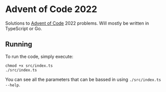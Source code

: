 # Advent of Code 2022

Solutions to [Advent of Code](https://adventofcode.com) 2022 problems. Will mostly be written in TypeScript or Go.

## Running

To run the code, simply execute:

```shell
chmod +x src/index.ts
./src/index.ts
```

You can see all the parameters that can be bassed in using `./src/index.ts --help`.
